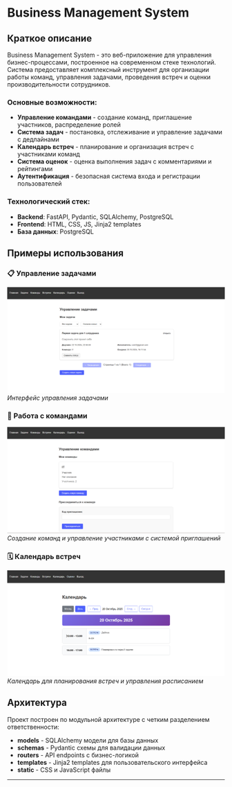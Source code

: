 # Business Management System

## Краткое описание

Business Management System - это веб-приложение для управления бизнес-процессами, построенное на современном стеке технологий. Система предоставляет комплексный инструмент для организации работы команд, управления задачами, проведения встреч и оценки производительности сотрудников.

### Основные возможности:

- **Управление командами** - создание команд, приглашение участников, распределение ролей
- **Система задач** - постановка, отслеживание и управление задачами с дедлайнами
- **Календарь встреч** - планирование и организация встреч с участниками команд
- **Система оценок** - оценка выполнения задач с комментариями и рейтингами
- **Аутентификация** - безопасная система входа и регистрации пользователей

### Технологический стек:

- **Backend**: FastAPI, Pydantic, SQLAlchemy, PostgreSQL
- **Frontend**: HTML, CSS, JS, Jinja2 templates
- **База данных**: PostgreSQL

## Примеры использования

### 📋 Управление задачами
![Список задач](/screenshots/tasks.png)
*Интерфейс управления задачами*

### 👥 Работа с командами
![Управление командами](/screenshots/teams.png)
*Создание команд и управление участниками с системой приглашений*

### 🗓️ Календарь встреч
![Планирование встреч](/screenshots/meetings.png)
*Календарь для планирования встреч и управления расписанием*

## Архитектура

Проект построен по модульной архитектуре с четким разделением ответственности:

- **models** - SQLAlchemy модели для базы данных
- **schemas** - Pydantic схемы для валидации данных
- **routers** - API endpoints с бизнес-логикой
- **templates** - Jinja2 templates для пользовательского интерфейса
- **static** - CSS и JavaScript файлы

---
